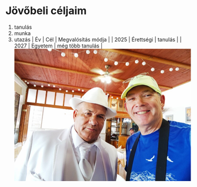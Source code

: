 # Jövőbeli céljaim
1. tanulás
2. munka
3. utazás
| Év | Cél | Megvalósítás módja |
| 2025 | Érettségi | tanulás |
| 2027 | Egyetem | még több tanulás |
	![alt text](img.jpg)
